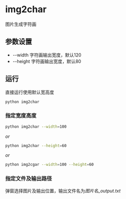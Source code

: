 # **img2char**
图片生成字符画  

## **参数设置**
* --width 字符画输出宽度，默认120  
* --height  字符画输出宽度，默认80  

## **运行**  
直接运行使用默认宽高度  
```bash
python img2char
```
### 指定宽度高度  
```bash
python img2char --width=100
```  
*or*  
```bash
python img2char --height=60
```  
*or*  
```bash
python img2cgar --width=100 --height=60
```  
### 指定文件及输出路径  
弹窗选择图片及输出位置，输出文件名为*图片名_output.txt*
